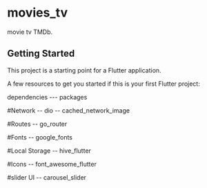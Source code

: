 # movies_tv

movie tv TMDb.

## Getting Started

This project is a starting point for a Flutter application.

A few resources to get you started if this is your first Flutter project:

dependencies  --- packages

#Network
 -- dio 
 -- cached_network_image

#Routes
 -- go_router

#Fonts
 -- google_fonts

#Local Storage
 -- hive_flutter

#Icons
 -- font_awesome_flutter

#slider UI
 -- carousel_slider


